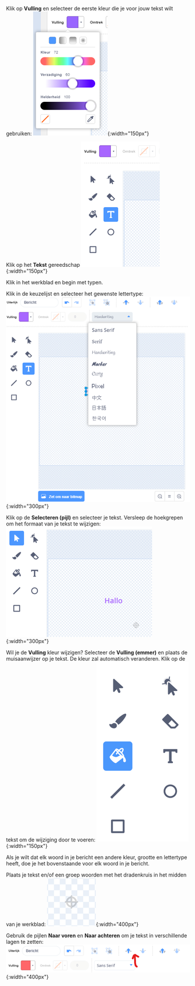 Klik op **Vulling** en selecteer de eerste kleur die je voor jouw tekst wilt gebruiken: ![The Fill colour menu showing sliders to control color, saturation and brightness.](images/from-me-fill-colour.png){:width="150px"}

Klik op het **Tekst** gereedschap ![The Text tool.](images/from-me-text-tool.png){:width="150px"}

Klik in het werkblad en begin met typen.

Klik in de keuzelijst en selecteer het gewenste lettertype: ![The Font drop down menu showing the fonts available to use within Scratch.](images/from-me-text-font.png){:width="300px"}

Klik op de **Selecteren (pijl)** en selecteer je tekst. Versleep de hoekgrepen om het formaat van je tekst te wijzigen: ![The Select (Arrow) tool and resize handles.](images/from-me-arrow-resize.png){:width="300px"}

Wil je de **Vulling** kleur wijzigen? Selecteer de **Vulling (emmer)** en plaats de muisaanwijzer op je tekst. De kleur zal automatisch veranderen. Klik op de tekst om de wijziging door te voeren: ![The Fill (Bucket) tool.](images/from-me-fill-bucket.png){:width="150px"}

Als je wilt dat elk woord in je bericht een andere kleur, grootte en lettertype heeft, doe je het bovenstaande voor elk woord in je bericht.

Plaats je tekst en/of een groep woorden met het dradenkruis in het midden van je werkblad: ![The crosshair.](images/from-me-paint-editor-centre.png){:width="400px"}

Gebruik de pijlen **Naar voren** en **Naar achteren** om je tekst in verschillende lagen te zetten: ![The Forward and Backward tools.](images/from-me-paint-editor-forward-backward.png){:width="400px"}
